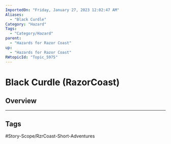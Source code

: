 ```yaml
---
ImportedOn: "Friday, January 27, 2023 12:02:47 AM"
Aliases:
  - "Black Curdle"
Category: "Hazard"
Tags:
  - "Category/Hazard"
parent:
  - "Hazards for Razor Coast"
up:
  - "Hazards for Razor Coast"
RWtopicId: "Topic_5975"
---
```

# Black Curdle (RazorCoast)
## Overview

---
## Tags
#Story-Scope/RzrCoast-Short-Adventures

